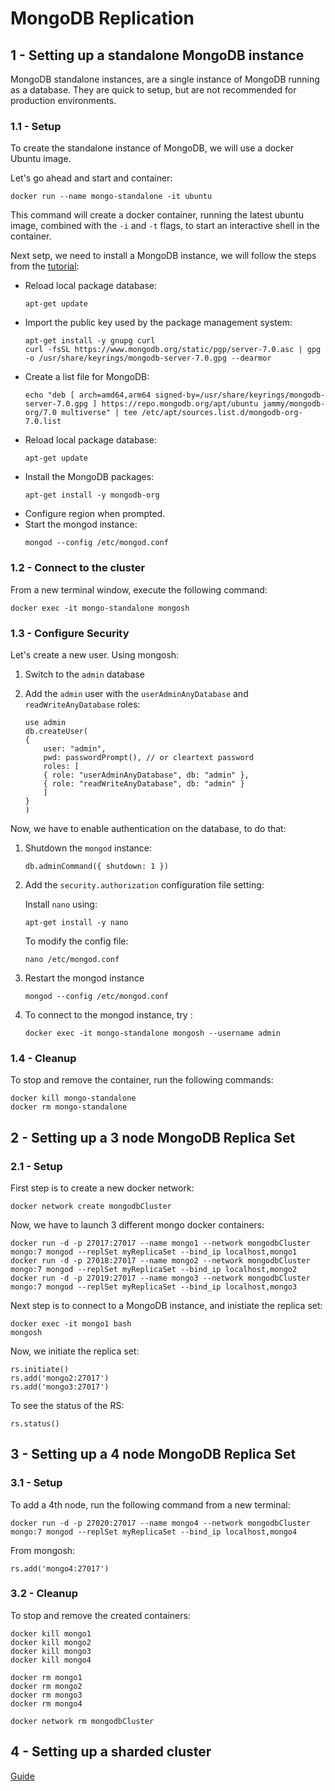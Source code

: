 # MongoDB Replication

## 1 - Setting up a standalone MongoDB instance

MongoDB standalone instances, are a single instance of MongoDB running as a database. They are quick to setup, but are not recommended for production environments.

### 1.1 - Setup

To create the standalone instance of MongoDB, we will use a docker Ubuntu image.

Let's go ahead and start and container:

```
docker run --name mongo-standalone -it ubuntu
```

This command will create a docker container, running the latest ubuntu image, combined with the `-i` and `-t` flags, to start an interactive shell in the container.

Next setp, we need to install a MongoDB instance, we will follow the steps from the [tutorial](https://www.mongodb.com/docs/manual/tutorial/install-mongodb-on-ubuntu/):

- Reload local package database:<br>
  ```
  apt-get update
  ```
- Import the public key used by the package management system:<br>
  ```
  apt-get install -y gnupg curl
  curl -fsSL https://www.mongodb.org/static/pgp/server-7.0.asc | gpg -o /usr/share/keyrings/mongodb-server-7.0.gpg --dearmor
  ```
- Create a list file for MongoDB:<br>
  ```
  echo "deb [ arch=amd64,arm64 signed-by=/usr/share/keyrings/mongodb-server-7.0.gpg ] https://repo.mongodb.org/apt/ubuntu jammy/mongodb-org/7.0 multiverse" | tee /etc/apt/sources.list.d/mongodb-org-7.0.list
  ```
- Reload local package database:<br>
  ```
  apt-get update
  ```
- Install the MongoDB packages:<br>
  ```
  apt-get install -y mongodb-org
  ```
- Configure region when prompted.
- Start the mongod instance:<br>
  ```
  mongod --config /etc/mongod.conf
  ```

### 1.2 - Connect to the cluster

From a new terminal window, execute the following command:

```
docker exec -it mongo-standalone mongosh
```

### 1.3 - Configure Security

Let's create a new user. Using mongosh:

1. Switch to the `admin` database
2. Add the `admin` user with the `userAdminAnyDatabase` and `readWriteAnyDatabase` roles:

   ```
   use admin
   db.createUser(
   {
       user: "admin",
       pwd: passwordPrompt(), // or cleartext password
       roles: [
       { role: "userAdminAnyDatabase", db: "admin" },
       { role: "readWriteAnyDatabase", db: "admin" }
       ]
   }
   )
   ```

Now, we have to enable authentication on the database, to do that:

1.  Shutdown the `mongod` instance:

    ```
    db.adminCommand({ shutdown: 1 })
    ```

2.  Add the `security.authorization` configuration file setting:

    Install `nano` using:

        apt-get install -y nano

    To modify the config file:

        nano /etc/mongod.conf

3.  Restart the mongod instance

    ```
    mongod --config /etc/mongod.conf
    ```

4.  To connect to the mongod instance, try :

    ```
    docker exec -it mongo-standalone mongosh --username admin
    ```

### 1.4 - Cleanup

To stop and remove the container, run the following commands:

```
docker kill mongo-standalone
docker rm mongo-standalone
```

## 2 - Setting up a 3 node MongoDB Replica Set

### 2.1 - Setup

First step is to create a new docker network:

```
docker network create mongodbCluster
```

Now, we have to launch 3 different mongo docker containers:

```
docker run -d -p 27017:27017 --name mongo1 --network mongodbCluster mongo:7 mongod --replSet myReplicaSet --bind_ip localhost,mongo1
docker run -d -p 27018:27017 --name mongo2 --network mongodbCluster mongo:7 mongod --replSet myReplicaSet --bind_ip localhost,mongo2
docker run -d -p 27019:27017 --name mongo3 --network mongodbCluster mongo:7 mongod --replSet myReplicaSet --bind_ip localhost,mongo3
```

Next step is to connect to a MongoDB instance, and inistiate the replica set:

```
docker exec -it mongo1 bash
mongosh
```

Now, we initiate the replica set:

```
rs.initiate()
rs.add('mongo2:27017')
rs.add('mongo3:27017')
```

To see the status of the RS:

```
rs.status()
```

## 3 - Setting up a 4 node MongoDB Replica Set

### 3.1 - Setup

To add a 4th node, run the following command from a new terminal:

```
docker run -d -p 27020:27017 --name mongo4 --network mongodbCluster mongo:7 mongod --replSet myReplicaSet --bind_ip localhost,mongo4
```

From mongosh:

```
rs.add('mongo4:27017')
```

### 3.2 - Cleanup

To stop and remove the created containers:

```
docker kill mongo1
docker kill mongo2
docker kill mongo3
docker kill mongo4

docker rm mongo1
docker rm mongo2
docker rm mongo3
docker rm mongo4

docker network rm mongodbCluster
```

## 4 - Setting up a sharded cluster

[Guide](https://github.com/minhhungit/mongodb-cluster-docker-compose/blob/master/readme.md#mongodb-601-sharded-cluster-with-docker-compose)
